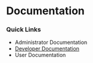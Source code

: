 # Documentation

### Quick Links

* Administrator Documentation
* [Developer Documentation](developer.md)
* User Documentation
